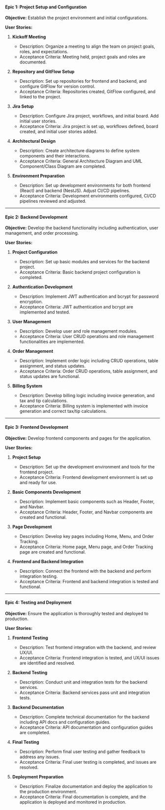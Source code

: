 #### **Epic 1: Project Setup and Configuration**
**Objective:** Establish the project environment and initial configurations.

**User Stories:**
1. **Kickoff Meeting**
   - Description: Organize a meeting to align the team on project goals, roles, and expectations.
   - Acceptance Criteria: Meeting held, project goals and roles are documented.

2. **Repository and GitFlow Setup**
   - Description: Set up repositories for frontend and backend, and configure GitFlow for version control.
   - Acceptance Criteria: Repositories created, GitFlow configured, and linked to the project.

3. **Jira Setup**
   - Description: Configure Jira project, workflows, and initial board. Add initial user stories.
   - Acceptance Criteria: Jira project is set up, workflows defined, board created, and initial user stories added.

4. **Architectural Design**
   - Description: Create architecture diagrams to define system components and their interactions.
   - Acceptance Criteria: General Architecture Diagram and UML Component/Class Diagram are completed.

5. **Environment Preparation**
   - Description: Set up development environments for both frontend (React) and backend (NestJS). Adjust CI/CD pipelines.
   - Acceptance Criteria: Development environments configured, CI/CD pipelines reviewed and adjusted.

---

#### **Epic 2: Backend Development**
**Objective:** Develop the backend functionality including authentication, user management, and order processing.

**User Stories:**
1. **Project Configuration**
   - Description: Set up basic modules and services for the backend project.
   - Acceptance Criteria: Basic backend project configuration is completed.

2. **Authentication Development**
   - Description: Implement JWT authentication and bcrypt for password encryption.
   - Acceptance Criteria: JWT authentication and bcrypt are implemented and tested.

3. **User Management**
   - Description: Develop user and role management modules.
   - Acceptance Criteria: User CRUD operations and role management functionalities are implemented.

4. **Order Management**
   - Description: Implement order logic including CRUD operations, table assignment, and status updates.
   - Acceptance Criteria: Order CRUD operations, table assignment, and status updates are functional.

5. **Billing System**
   - Description: Develop billing logic including invoice generation, and tax and tip calculations.
   - Acceptance Criteria: Billing system is implemented with invoice generation and correct tax/tip calculations.

---

#### **Epic 3: Frontend Development**
**Objective:** Develop frontend components and pages for the application.

**User Stories:**
1. **Project Setup**
   - Description: Set up the development environment and tools for the frontend project.
   - Acceptance Criteria: Frontend development environment is set up and ready for use.

2. **Basic Components Development**
   - Description: Implement basic components such as Header, Footer, and Navbar.
   - Acceptance Criteria: Header, Footer, and Navbar components are created and functional.

3. **Page Development**
   - Description: Develop key pages including Home, Menu, and Order Tracking.
   - Acceptance Criteria: Home page, Menu page, and Order Tracking page are created and functional.

4. **Frontend and Backend Integration**
   - Description: Connect the frontend with the backend and perform integration testing.
   - Acceptance Criteria: Frontend and backend integration is tested and functional.

---

#### **Epic 4: Testing and Deployment**
**Objective:** Ensure the application is thoroughly tested and deployed to production.

**User Stories:**
1. **Frontend Testing**
   - Description: Test frontend integration with the backend, and review UX/UI.
   - Acceptance Criteria: Frontend integration is tested, and UX/UI issues are identified and resolved.

2. **Backend Testing**
   - Description: Conduct unit and integration tests for the backend services.
   - Acceptance Criteria: Backend services pass unit and integration tests.

3. **Backend Documentation**
   - Description: Complete technical documentation for the backend including API docs and configuration guides.
   - Acceptance Criteria: API documentation and configuration guides are completed.

4. **Final Testing**
   - Description: Perform final user testing and gather feedback to address any issues.
   - Acceptance Criteria: Final user testing is completed, and issues are resolved.

5. **Deployment Preparation**
   - Description: Finalize documentation and deploy the application to the production environment.
   - Acceptance Criteria: Final documentation is complete, and the application is deployed and monitored in production.
